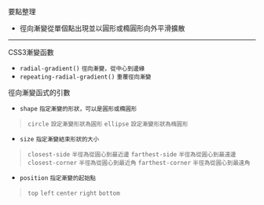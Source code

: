 要點整理
- 徑向漸變從單個點出現並以圓形或橢圓形向外平滑擴散

---

CSS3漸變函數
- `radial-gradient()` <small>徑向漸變，從中心到邊緣</small>
- `repeating-radial-gradient()` <small>重覆徑向漸變</small>

徑向漸變函式的引數
- `shape` <small>指定漸變的形狀，可以是圓形或橢圓形</small>

>`circle` <small>設定漸變形狀為圓形</small>
>`ellipse` <small>設定漸變形狀為楕圓形</small>
- `size` <small>指定漸變結束形狀的大小</small>

>`closest-side` <small>半徑為從圓心到最近邊</small>
>`farthest-side` <small>半徑為從圓心到最遠邊</small>
>`closest-corner` <small>半徑為從圓心到最近角</small>
>`farthest-corner` <small>半徑為從圓心到最遠角</small>
- `position` <small>指定漸變的起始點</small>

>`top`
>`left`
>`center`
>`right`
>`bottom`